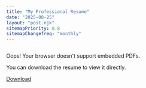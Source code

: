```yaml
---
title: "My Professional Resume"
date: "2025-08-25"
layout: "post.njk"
sitemapPriority: 0.8
sitemapChangefreq: "monthly"
---
```


<div style="max-width: 900px; margin: auto;">
  <div style="position: relative; padding-top: 129.41%;">
    <object
      id="pdf-viewer"
      data="/resume/jesus.pdf#view=FitH&toolbar=0&navpanes=0"
      style="position: absolute; top: 0; left: 0; width: 100%; height: 100%; border: none;">
      <div class="flex flex-col items-center justify-center h-full text-center p-8 bg-gray-800 rounded-lg">
        <i class="fas fa-file-pdf fa-3x text-red-500 mb-4"></i>
        <p class="text-xl font-semibold text-white mb-2">Oops! Your browser doesn't support embedded PDFs.</p>
        <p class="text-gray-400 mb-6">You can download the resume to view it directly.</p>
        <a href="/resume/jesus.pdf" download="Jesus_E_Otero_Lagunes_Resume.pdf" class="btn">
          <i class="fas fa-download mr-2"></i>Download
        </a>
      </div>
    </object>
  </div>
</div>